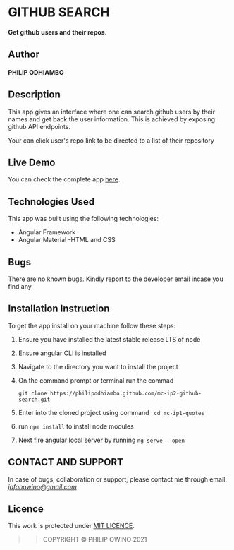# GITHUB SEARCH

#### Get github users and their repos.

## Author

#### PHILIP ODHIAMBO

## Description

This app gives an interface where one can search github users by their names and get back the user information. This is achieved by exposing github API endpoints.

Your can click user's repo link to be directed to a list of their repository

## Live Demo

You can check the complete app [here](https://philipodhiambo.github.io/mc-ip2-github-search).

## Technologies Used
This app was built using the following technologies:

- Angular Framework
- Angular Material
-HTML and CSS


## Bugs

There are no known bugs. Kindly report to the developer email incase you find any

## Installation Instruction

To get the app install on your machine follow these steps:
1. Ensure you have installed the latest stable release LTS of node
1. Ensure angular CLI is installed
1. Navigate to the directory you want to install the project
1. On the command prompt or terminal run the commad

    ```
    git clone https://philipodhiambo.github.com/mc-ip2-github-search.git
    ```
1. Enter into the cloned project using command `` cd mc-ip1-quotes``

1. run ``` npm install ``` to install node modules

1.  Next fire angular local server by running ``` ng serve --open ```

## CONTACT AND SUPPORT
In case of bugs, collaboration or support, please contact me through email: *jofonowino@gmail.com*

## Licence

This work is protected under [MIT LICENCE](LICENCE).

>>COPYRIGHT &copy; PHILIP OWINO 2021


